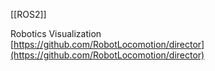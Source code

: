 [[ROS2]]

Robotics Visualization  
[https://github.com/RobotLocomotion/director](https://github.com/RobotLocomotion/director)